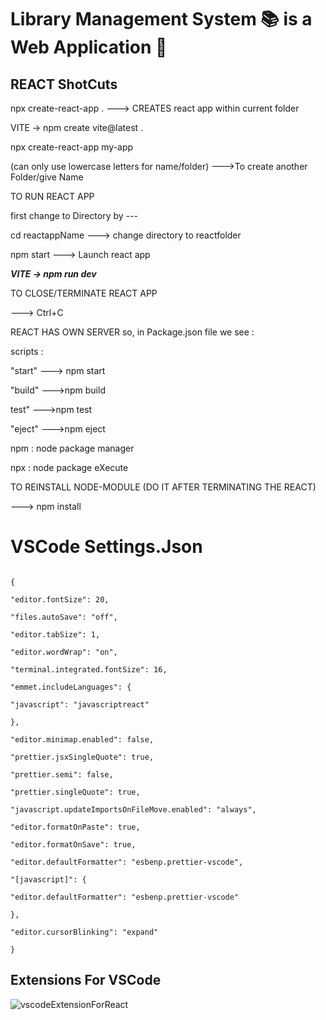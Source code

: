 # Library Management System 📚 is a Web Application 📜

## REACT ShotCuts

npx create-react-app . ---> CREATES react app within current folder

VITE -> npm create vite@latest .

npx create-react-app my-app

(can only use lowercase letters for name/folder) --->To create another Folder/give Name

TO RUN REACT APP

first change to Directory by ---

cd reactappName ---> change directory to reactfolder

npm start ---> Launch react app

**_VITE -> npm run dev_**

TO CLOSE/TERMINATE REACT APP

---> Ctrl+C

REACT HAS OWN SERVER so, in Package.json file we see :

scripts :

"start" ---> npm start

"build" --->npm build

test" --->npm test

"eject" --->npm eject

npm : node package manager

npx : node package eXecute

TO REINSTALL NODE-MODULE (DO IT AFTER TERMINATING THE REACT)

---> npm install

# VSCode Settings.Json

```

{

"editor.fontSize": 20,

"files.autoSave": "off",

"editor.tabSize": 1,

"editor.wordWrap": "on",

"terminal.integrated.fontSize": 16,

"emmet.includeLanguages": {

"javascript": "javascriptreact"

},

"editor.minimap.enabled": false,

"prettier.jsxSingleQuote": true,

"prettier.semi": false,

"prettier.singleQuote": true,

"javascript.updateImportsOnFileMove.enabled": "always",

"editor.formatOnPaste": true,

"editor.formatOnSave": true,

"editor.defaultFormatter": "esbenp.prettier-vscode",

"[javascript]": {

"editor.defaultFormatter": "esbenp.prettier-vscode"

},

"editor.cursorBlinking": "expand"

}

```

## Extensions For VSCode

![vscodeExtensionForReact](https://i.ibb.co/k4xsnKJ/VSCode-React-Extensions.png)
